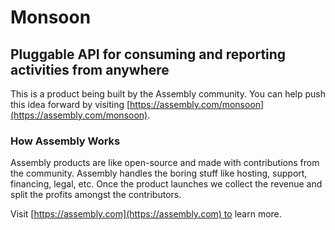 # Monsoon

## Pluggable API for consuming and reporting activities from anywhere

This is a product being built by the Assembly community. You can help push this idea forward by visiting [https://assembly.com/monsoon](https://assembly.com/monsoon).

### How Assembly Works

Assembly products are like open-source and made with contributions from the community. Assembly handles the boring stuff like hosting, support, financing, legal, etc. Once the product launches we collect the revenue and split the profits amongst the contributors.

Visit [https://assembly.com](https://assembly.com) to learn more.
